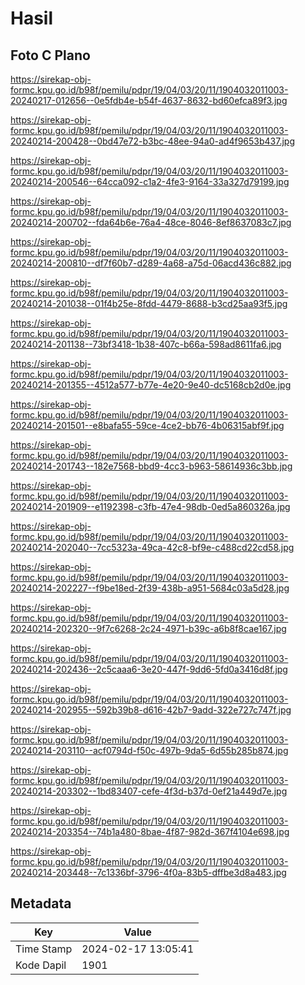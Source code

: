 # Hasil

## Foto C Plano

https://sirekap-obj-formc.kpu.go.id/b98f/pemilu/pdpr/19/04/03/20/11/1904032011003-20240217-012656--0e5fdb4e-b54f-4637-8632-bd60efca89f3.jpg

https://sirekap-obj-formc.kpu.go.id/b98f/pemilu/pdpr/19/04/03/20/11/1904032011003-20240214-200428--0bd47e72-b3bc-48ee-94a0-ad4f9653b437.jpg

https://sirekap-obj-formc.kpu.go.id/b98f/pemilu/pdpr/19/04/03/20/11/1904032011003-20240214-200546--64cca092-c1a2-4fe3-9164-33a327d79199.jpg

https://sirekap-obj-formc.kpu.go.id/b98f/pemilu/pdpr/19/04/03/20/11/1904032011003-20240214-200702--fda64b6e-76a4-48ce-8046-8ef8637083c7.jpg

https://sirekap-obj-formc.kpu.go.id/b98f/pemilu/pdpr/19/04/03/20/11/1904032011003-20240214-200810--df7f60b7-d289-4a68-a75d-06acd436c882.jpg

https://sirekap-obj-formc.kpu.go.id/b98f/pemilu/pdpr/19/04/03/20/11/1904032011003-20240214-201038--01f4b25e-8fdd-4479-8688-b3cd25aa93f5.jpg

https://sirekap-obj-formc.kpu.go.id/b98f/pemilu/pdpr/19/04/03/20/11/1904032011003-20240214-201138--73bf3418-1b38-407c-b66a-598ad8611fa6.jpg

https://sirekap-obj-formc.kpu.go.id/b98f/pemilu/pdpr/19/04/03/20/11/1904032011003-20240214-201355--4512a577-b77e-4e20-9e40-dc5168cb2d0e.jpg

https://sirekap-obj-formc.kpu.go.id/b98f/pemilu/pdpr/19/04/03/20/11/1904032011003-20240214-201501--e8bafa55-59ce-4ce2-bb76-4b06315abf9f.jpg

https://sirekap-obj-formc.kpu.go.id/b98f/pemilu/pdpr/19/04/03/20/11/1904032011003-20240214-201743--182e7568-bbd9-4cc3-b963-58614936c3bb.jpg

https://sirekap-obj-formc.kpu.go.id/b98f/pemilu/pdpr/19/04/03/20/11/1904032011003-20240214-201909--e1192398-c3fb-47e4-98db-0ed5a860326a.jpg

https://sirekap-obj-formc.kpu.go.id/b98f/pemilu/pdpr/19/04/03/20/11/1904032011003-20240214-202040--7cc5323a-49ca-42c8-bf9e-c488cd22cd58.jpg

https://sirekap-obj-formc.kpu.go.id/b98f/pemilu/pdpr/19/04/03/20/11/1904032011003-20240214-202227--f9be18ed-2f39-438b-a951-5684c03a5d28.jpg

https://sirekap-obj-formc.kpu.go.id/b98f/pemilu/pdpr/19/04/03/20/11/1904032011003-20240214-202320--9f7c6268-2c24-4971-b39c-a6b8f8cae167.jpg

https://sirekap-obj-formc.kpu.go.id/b98f/pemilu/pdpr/19/04/03/20/11/1904032011003-20240214-202436--2c5caaa6-3e20-447f-9dd6-5fd0a3416d8f.jpg

https://sirekap-obj-formc.kpu.go.id/b98f/pemilu/pdpr/19/04/03/20/11/1904032011003-20240214-202955--592b39b8-d616-42b7-9add-322e727c747f.jpg

https://sirekap-obj-formc.kpu.go.id/b98f/pemilu/pdpr/19/04/03/20/11/1904032011003-20240214-203110--acf0794d-f50c-497b-9da5-6d55b285b874.jpg

https://sirekap-obj-formc.kpu.go.id/b98f/pemilu/pdpr/19/04/03/20/11/1904032011003-20240214-203302--1bd83407-cefe-4f3d-b37d-0ef21a449d7e.jpg

https://sirekap-obj-formc.kpu.go.id/b98f/pemilu/pdpr/19/04/03/20/11/1904032011003-20240214-203354--74b1a480-8bae-4f87-982d-367f4104e698.jpg

https://sirekap-obj-formc.kpu.go.id/b98f/pemilu/pdpr/19/04/03/20/11/1904032011003-20240214-203448--7c1336bf-3796-4f0a-83b5-dffbe3d8a483.jpg


## Metadata

| Key        | Value               |
| ---------- | ------------------- |
| Time Stamp | 2024-02-17 13:05:41 |
| Kode Dapil | 1901                |



